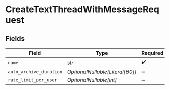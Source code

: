 # CreateTextThreadWithMessageRequest


## Fields

| Field                           | Type                            | Required                        | Description                     |
| ------------------------------- | ------------------------------- | ------------------------------- | ------------------------------- |
| `name`                          | *str*                           | :heavy_check_mark:              | N/A                             |
| `auto_archive_duration`         | *OptionalNullable[Literal[60]]* | :heavy_minus_sign:              | N/A                             |
| `rate_limit_per_user`           | *OptionalNullable[int]*         | :heavy_minus_sign:              | N/A                             |